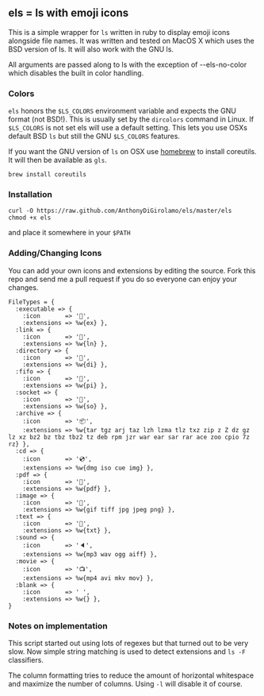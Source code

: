 els = ls with emoji icons
-------------------------

This is a simple wrapper for `ls` written in ruby to display emoji icons
alongside file names. It was written and tested on MacOS X which uses the BSD
version of ls. It will also work with the GNU ls.

All arguments are passed along to ls with the exception of --els-no-color which
disables the built in color handling.

### Colors

`els` honors the `$LS_COLORS` environment variable and expects the GNU format
(not BSD!). This is usually set by the `dircolors` command in Linux. If
`$LS_COLORS` is not set els will use a default setting. This lets you use OSXs
default BSD `ls` but still the GNU `$LS_COLORS` features.

If you want the GNU version of `ls` on OSX use [homebrew](brew.sh) to install
coreutils. It will then be available as `gls`.

    brew install coreutils

### Installation

    curl -O https://raw.github.com/AnthonyDiGirolamo/els/master/els
    chmod +x els

and place it somewhere in your `$PATH`

### Adding/Changing Icons

You can add your own icons and extensions by editing the source. Fork this repo
and send me a pull request if you do so everyone can enjoy your changes.

    FileTypes = {
      :executable => {
        :icon       => '🚀',
        :extensions => %w{ex} },
      :link => {
        :icon       => '🔗',
        :extensions => %w{ln} },
      :directory => {
        :icon       => '📂',
        :extensions => %w{di} },
      :fifo => {
        :icon       => '🚿',
        :extensions => %w{pi} },
      :socket => {
        :icon       => '🔌',
        :extensions => %w{so} },
      :archive => {
        :icon       => '📦',
        :extensions => %w{tar tgz arj taz lzh lzma tlz txz zip z Z dz gz lz xz bz2 bz tbz tbz2 tz deb rpm jzr war ear sar rar ace zoo cpio 7z rz} },
      :cd => {
        :icon       => '💿',
        :extensions => %w{dmg iso cue img} },
      :pdf => {
        :icon       => '📕',
        :extensions => %w{pdf} },
      :image => {
        :icon       => '🗻',
        :extensions => %w{gif tiff jpg jpeg png} },
      :text => {
        :icon       => '📄',
        :extensions => %w{txt} },
      :sound => {
        :icon       => '🔈',
        :extensions => %w{mp3 wav ogg aiff} },
      :movie => {
        :icon       => '📺',
        :extensions => %w{mp4 avi mkv mov} },
      :blank => {
        :icon       => ' ',
        :extensions => %w{} },
    }

### Notes on implementation

This script started out using lots of regexes but that turned out to be very
slow. Now simple string matching is used to detect extensions and `ls -F`
classifiers.

The column formatting tries to reduce the amount of horizontal whitespace and
maximize the number of columns. Using `-l` will disable it of course.
